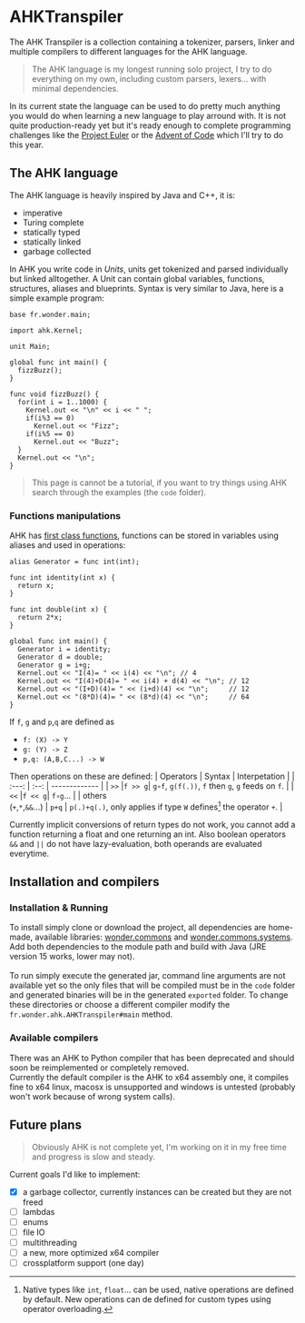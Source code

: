 AHKTranspiler
============

The AHK Transpiler is a collection containing a tokenizer, parsers, linker and multiple compilers to different languages for the AHK language.

> The AHK language is my longest running solo project, I try to do everything on my own, including custom parsers, lexers... with minimal dependencies.

In its current state the language can be used to do pretty much anything you would do when learning a new language to play arround with. It is not quite production-ready yet but it's ready enough to complete programming challenges like the [Project Euler](https://projecteuler.net/) or the [Advent of Code](https://adventofcode.com/) which I'll try to do this year.

## The AHK language

The AHK language is heavily inspired by Java and C++, it is:
- imperative
- Turing complete
- statically typed
- statically linked
- garbage collected

In AHK you write code in *Units*, units get tokenized and parsed individually but linked alltogether. A Unit can contain global variables, functions, structures, aliases and blueprints. Syntax is very similar to Java, here is a simple example program:

```
base fr.wonder.main;

import ahk.Kernel;

unit Main;

global func int main() {
  fizzBuzz();
}

func void fizzBuzz() {
  for(int i = 1..1000) {
    Kernel.out << "\n" << i << " ";
    if(i%3 == 0)
      Kernel.out << "Fizz";
    if(i%5 == 0)
      Kernel.out << "Buzz";
  }
  Kernel.out << "\n";
}
```

> This page is cannot be a tutorial, if you want to try things using AHK search through the examples (the `code` folder).

### Functions manipulations

AHK has [first class functions](https://en.wikipedia.org/wiki/First-class_function), functions can be stored in variables using aliases and used in operations:

```
alias Generator = func int(int);

func int identity(int x) {
  return x;
}

func int double(int x) {
  return 2*x;
}

global func int main() {
  Generator i = identity;
  Generator d = double;
  Generator g = i+g;
  Kernel.out << "I(4)= " << i(4) << "\n"; // 4
  Kernel.out << "I(4)+D(4)= " << i(4) + d(4) << "\n"; // 12
  Kernel.out << "(I+D)(4)= " << (i+d)(4) << "\n";     // 12
  Kernel.out << "(8*D)(4)= " << (8*d)(4) << "\n";     // 64
}
```

If `f`, `g` and `p`,`q` are defined as
- `f: (X) -> Y`
- `g: (Y) -> Z`
- `p,q: (A,B,C...) -> W`

Then operations on these are defined:
| Operators | Syntax | Interpetation |
|   :---:   |  :--:  | ------------- |
|   `>>`    |`f >> g`| `g∘f`, `g(f(.))`, `f` then `g`, `g` feeds on `f`. |
|   `<<`    |`f << g`| `f∘g`... |
| others <br>(`+`,`*`,`&&`...) | `p+q` | `p(.)+q(.)`, only applies if type `W` defines[^1] the operator `+`. |

Currently implicit conversions of return types do not work, you cannot add a function returning a float and one returning an int. Also boolean operators `&&` and `||` do not have lazy-evaluation, both operands are evaluated everytime.

[^1]: Native types like `int`, `float`... can be used, native operations are defined by default. New operations can de defined for custom types using operator overloading.

## Installation and compilers

### Installation & Running

To install simply clone or download the project, all dependencies are home-made, available libraries: [wonder.commons](https://github.com/Akahara/fr.wonder.commons) and [wonder.commons.systems](https://github.com/Akahara/fr.wonder.commons.systems). Add both dependencies to the module path and build with Java (JRE version 15 works, lower may not).\
\
To run simply execute the generated jar, command line arguments are not available yet so the only files that will be compiled must be in the `code` folder and generated binaries will be in the generated `exported` folder. To change these directories or choose a different compiler modify the `fr.wonder.ahk.AHKTranspiler#main` method.

### Available compilers

There was an AHK to Python compiler that has been deprecated and should soon be reimplemented or completely removed.\
Currently the default compiler is the AHK to x64 assembly one, it compiles fine to x64 linux, macosx is unsupported and windows is untested (probably won't work because of wrong system calls).

## Future plans

> Obviously AHK is not complete yet, I'm working on it in my free time and progress is slow and steady.

Current goals I'd like to implement:
- [x] a garbage collector, currently instances can be created but they are not freed
- [ ] lambdas
- [ ] enums
- [ ] file IO
- [ ] multithreading
- [ ] a new, more optimized x64 compiler
- [ ] crossplatform support (one day)
